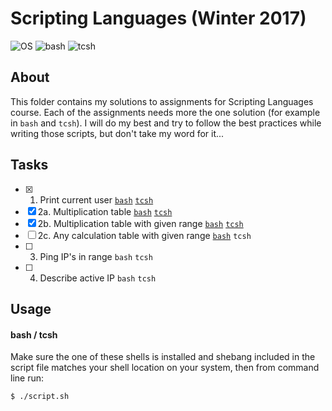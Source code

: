 # Scripting Languages (Winter 2017)
![OS](https://img.shields.io/badge/macOS-v10.13-orange.svg)
![bash](https://img.shields.io/badge/bash-v4.4-green.svg)
![tcsh](https://img.shields.io/badge/tcsh-v6.18.01-blue.svg)

## About

This folder contains my solutions to assignments for Scripting Languages course. Each of the assignments needs more the one solution (for example in `bash` and `tcsh`). I will do my best and try to follow the best practices while writing those scripts, but don't take my word for it...

## Tasks

- [x] 1. Print current user [`bash`](whoami.bash) [`tcsh`](whoami.tcsh)
- [x] 2a. Multiplication table [`bash`](multiplication-table.bash) [`tcsh`](multiplication-table.tcsh)
- [x] 2b. Multiplication table with given range [`bash`](multiplication-table-in-range.bash) [`tcsh`](multiplication-table-in-range.tcsh)
- [ ] 2c. Any calculation table with given range [`bash`](calculation-table-in-range.bash) `tcsh`
- [ ] 3. Ping IP's in range `bash` `tcsh`
- [ ] 4. Describe active IP `bash` `tcsh`

## Usage

#### bash / tcsh

Make sure the one of these shells is installed and shebang included in the script file matches your shell location on your system, then from command line run:

```
$ ./script.sh
```
